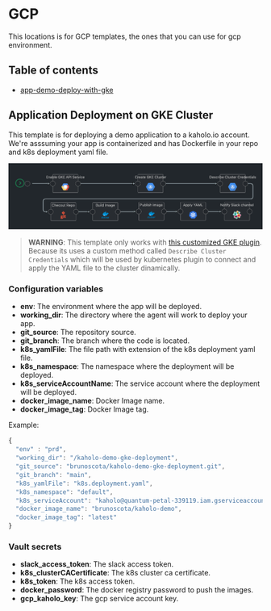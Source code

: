 # GCP

This locations is for GCP templates, the ones that you can use for gcp environment.

## Table of contents

* [app-demo-deploy-with-gke](#app-demo-deploy)

## Application Deployment on GKE Cluster

This template is for deploying a demo application to a kaholo.io account. We're asssuming your app is containerized and has Dockerfile in your repo and k8s deployment yaml file.

![app-demo-deploy-gke](../../images/app-demo-deploy-gke.png)

> **WARNING**: This template only works with [this customized GKE plugin](https://github.com/brunoscota/kaholo-plugin-google-cloud-kubernetes-engine). Because its uses a custom method called `Describe Cluster Credentials` which will be used by kubernetes plugin to connect and apply the YAML file to the cluster dinamically.

### Configuration variables

* **env**: The environment where the app will be deployed.
* **working_dir**: The directory where the agent will work to deploy your app.
* **git_source**: The repository source.
* **git_branch**: The branch where the code is located.
* **k8s_yamlFile**: The file path with extension of the k8s deployment yaml file.
* **k8s_namespace**: The namespace where the deployment will be deployed.
* **k8s_serviceAccountName**: The service account where the deployment will be deployed.
* **docker_image_name**: Docker Image name.
* **docker_image_tag**: Docker Image tag.

Example:

```javascript
{
  "env" : "prd",
  "working_dir": "/kaholo-demo-gke-deployment",
  "git_source": "brunoscota/kaholo-demo-gke-deployment.git",
  "git_branch": "main",
  "k8s_yamlFile": "k8s.deployment.yaml",
  "k8s_namespace": "default",
  "k8s_serviceAccount": "kaholo@quantum-petal-339119.iam.gserviceaccount.com",
  "docker_image_name": "brunoscota/kaholo-demo",
  "docker_image_tag": "latest"
}
```

### Vault secrets

* **slack_access_token**: The slack access token.
* **k8s_clusterCACertificate**: The k8s cluster ca certificate.
* **k8s_token**: The k8s access token.
* **docker_password**: The docker registry password to push the images.
* **gcp_kaholo_key**: The gcp service account key.
